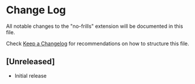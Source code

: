 # Change Log

All notable changes to the "no-frills" extension will be documented in this file.

Check [Keep a Changelog](http://keepachangelog.com/) for recommendations on how to structure this file.

## [Unreleased]

- Initial release
